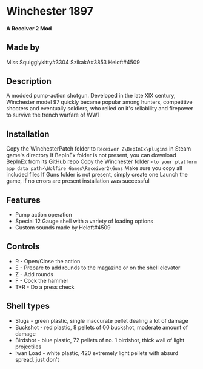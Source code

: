 ﻿# Winchester 1897
#### A Receiver 2 Mod

## Made by
Miss Squigglykitty#3304
SzikakA#3853
Heloft#4509

## Description
A modded pump-action shotgun.
Developed in the late XIX century, Winchester model 97 quickly became popular
among hunters, competitive shooters and eventually soldiers,
who relied on it's reliability and firepower to survive the trench warfare of WW1

## Installation

Copy the WinchesterPatch folder to `Receiver 2\BepInEx\plugins` in Steam game's directory
   If BepInEx folder is not present, you can download BepInEx from its [GitHub repo](https://github.com/BepInEx/BepInEx)
Copy the Winchester folder `<to your platform app data path>\Wolfire Games\Receiver2\Guns`
   Make sure you copy all included files
   If Guns folder is not present, simply create one
Launch the game, if no errors are present installation was successful

## Features
 - Pump action operation
 - Special 12 Gauge shell with a variety of loading options
 - Custom sounds made by Heloft#4509
 
## Controls
- R   - Open/Close the action
- E   - Prepare to add rounds to the magazine or on the shell elevator
- Z   - Add rounds
- F   - Cock the hammer
- T+R - Do a press check

## Shell types
- Slugs     - green plastic, single inaccurate pellet dealing a lot of damage
- Buckshot  - red plastic, 8 pellets of 00 buckshot, moderate amount of damage
- Birdshot  - blue plastic, 72 pellets of no. 1 birdshot, thick wall of light projectiles
- Iwan Load - white plastic, 420 extremely light pellets with absurd spread. just don't
